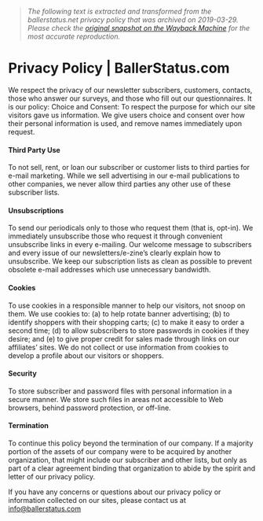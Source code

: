 > *The following text is extracted and transformed from the ballerstatus.net privacy policy that was archived on 2019-03-29. Please check the [original snapshot on the Wayback Machine](https://web.archive.org/web/20190329124215id_/https%3A//www.ballerstatus.com/privacy-policy) for the most accurate reproduction.*

# Privacy Policy | BallerStatus.com

We respect the privacy of our newsletter subscribers, customers, contacts, those who answer our surveys, and those who fill out our questionnaires. It is our policy: Choice and Consent: To respect the purpose for which our site visitors gave us information. We give users choice and consent over how their personal information is used, and remove names immediately upon request.

#### Third Party Use

To not sell, rent, or loan our subscriber or customer lists to third parties for e-mail marketing. While we sell advertising in our e-mail publications to other companies, we never allow third parties any other use of these subscriber lists.

#### Unsubscriptions

To send our periodicals only to those who request them (that is, opt-in). We immediately unsubscribe those who request it through convenient unsubscribe links in every e-mailing. Our welcome message to subscribers and every issue of our newsletters/e-zine’s clearly explain how to unsubscribe. We keep our subscription lists as clean as possible to prevent obsolete e-mail addresses which use unnecessary bandwidth.

#### Cookies

To use cookies in a responsible manner to help our visitors, not snoop on them. We use cookies to: (a) to help rotate banner advertising; (b) to identify shoppers with their shopping carts; (c) to make it easy to order a second time; (d) to allow subscribers to store passwords in cookies if they desire; and (e) to give proper credit for sales made through links on our affiliates’ sites. We do not collect or use information from cookies to develop a profile about our visitors or shoppers.

#### Security

To store subscriber and password files with personal information in a secure manner. We store such files in areas not accessible to Web browsers, behind password protection, or off-line.

#### Termination

To continue this policy beyond the termination of our company. If a majority portion of the assets of our company were to be acquired by another organization, that might include our subscriber and other lists, but only as part of a clear agreement binding that organization to abide by the spirit and letter of our privacy policy.

If you have any concerns or questions about our privacy policy or information collected on our sites, please contact us at info@ballerstatus.com
